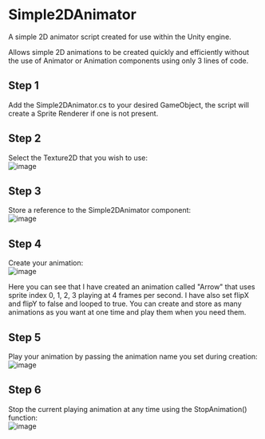 # Simple2DAnimator

A simple 2D animator script created for use within the Unity engine.

Allows simple 2D animations to be created quickly and efficiently without the use of Animator or Animation components using only 3 lines of code.

## Step 1
Add the Simple2DAnimator.cs to your desired GameObject, the script will create a Sprite Renderer if one is not present.

## Step 2
Select the Texture2D that you wish to use:  
![image](https://user-images.githubusercontent.com/26844999/90259596-31a00580-de42-11ea-8235-3277fbf14c45.png)

## Step 3
Store a reference to the Simple2DAnimator component:  
![image](https://user-images.githubusercontent.com/26844999/90259764-788dfb00-de42-11ea-878b-111c45788de9.png)

## Step 4
Create your animation:  
![image](https://user-images.githubusercontent.com/26844999/90260072-e9cdae00-de42-11ea-8720-7e2208f9f950.png)

Here you can see that I have created an animation called "Arrow" that uses sprite index 0, 1, 2, 3 playing at 4 frames per second. I have also set flipX and flipY to false and looped to true. You can create and store as many animations as you want at one time and play them when you need them.

## Step 5
Play your animation by passing the animation name you set during creation:  
![image](https://user-images.githubusercontent.com/26844999/90260148-0538b900-de43-11ea-83d1-df1eab133d9d.png)

## Step 6
Stop the current playing animation at any time using the StopAnimation() function:  
![image](https://user-images.githubusercontent.com/26844999/90260352-492bbe00-de43-11ea-9b8e-fde2c427a0c7.png)
